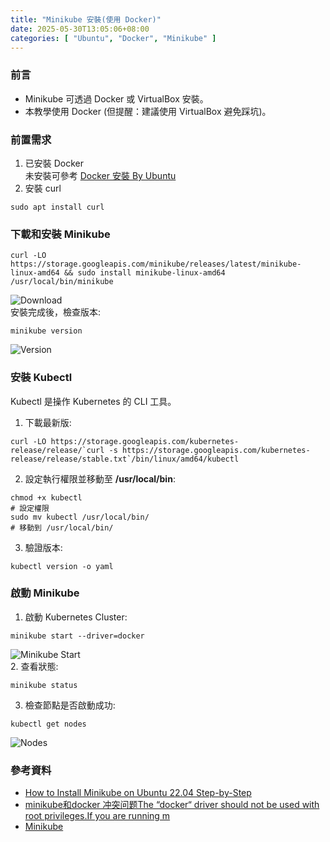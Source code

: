 ```yaml
---
title: "Minikube 安裝(使用 Docker)"
date: 2025-05-30T13:05:06+08:00
categories: [ "Ubuntu", "Docker", "Minikube" ]
---
```

### 前言
- Minikube 可透過 Docker 或 VirtualBox 安裝。
- 本教學使用 Docker (但提醒：建議使用 VirtualBox 避免踩坑)。
### 前置需求
1. 已安裝 Docker  
未安裝可參考 [Docker 安裝 By Ubuntu](/posts/Docker/Install/)
2. 安裝 curl
```shell
sudo apt install curl
```

### 下載和安裝 Minikube
```shell
curl -LO https://storage.googleapis.com/minikube/releases/latest/minikube-linux-amd64 && sudo install minikube-linux-amd64 /usr/local/bin/minikube
```
![Download](/images/20250530/1.jpg "download")  
安裝完成後，檢查版本:
```shell
minikube version
```
![Version](/images/20250530/2.jpg "version")  

### 安裝 Kubectl
Kubectl 是操作 Kubernetes 的 CLI 工具。 
1. 下載最新版:
```shell
curl -LO https://storage.googleapis.com/kubernetes-release/release/`curl -s https://storage.googleapis.com/kubernetes-release/release/stable.txt`/bin/linux/amd64/kubectl
```
2. 設定執行權限並移動至 **/usr/local/bin**:
```shell
chmod +x kubectl
# 設定權限
sudo mv kubectl /usr/local/bin/
# 移動到 /usr/local/bin/
```
3. 驗證版本:
```shell
kubectl version -o yaml
```
### 啟動 Minikube
1. 啟動 Kubernetes Cluster:  
```shell
minikube start --driver=docker
```
![Minikube Start](/images/20250530/3.jpg "minikube_start")  
2. 查看狀態:  
```shell
minikube status
```
3. 檢查節點是否啟動成功:  
```shell
kubectl get nodes
```
![Nodes](/images/20250530/4.jpg "nodes")  
### 參考資料
- [How to Install Minikube on Ubuntu 22.04 Step-by-Step](https://www.linuxbuzz.com/install-minikube-on-ubuntu/)  
- [minikube和docker 冲突问题The “docker“ driver should not be used with root privileges.If you are running m](https://blog.csdn.net/qq_39787367/article/details/122079100) 
- [Minikube](https://www.zhaowenyu.com/minikube-doc/cmd/minikube-addons-disable.html)   